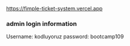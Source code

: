 https://fimple-ticket-system.vercel.app

<h3>admin login information</h3>
Username: kodluyoruz 
password: bootcamp109
